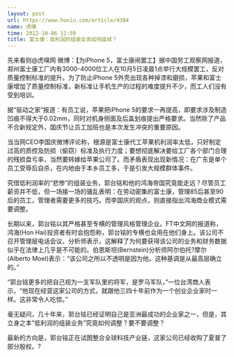 ```yaml
---
layout: post
url: https://www.huxiu.com/article/4384
name: 虎嗅
time: 2012-10-06 11:59
title: 富士康：低利润的组装业务如何延续？
---
```

先来看则@虎嗅网 微博：【为iPhone 5，富士康闹罢工】据中国劳工观察网报道，郑州富士康工厂内有3000-4000位工人在10月5日凌晨1点举行大规模罢工，反对质量控制标准的提升。为了防止iPhone 5外壳出现各种掉漆和磨损，苹果和富士康增加了质量控制标准，新标准让手机生产的过程的难度提升不少，而工人们没有受到培训。

据“驱动之家”报道：有员工说，苹果把iPhone 5的要求一再提高，即要求涉及制造凹痕不得大于0.02mm，同时对机身侧面及后盖划痕提出严格要求。当然除了产品不合新规定外，国庆节让员工加班也是本次发生冲突的重要原因。

当当网CEO李国庆微博评论称，根源是富士康代工苹果机利润率太低，只好制定过高的质控及防损（偷窃）标准及执行力度；要想彻底解决要给工厂各个部门合理的残损盘亏率，当然要转嫁给苹果公司了。而矛盾表现出现新情况：在广东是单个员工受辱后自杀，在内地由于本乡员工多，于是引发大规模群体事件。

究借低利润率的“悲惨”的组装业务，郭台铭和他的鸿海帝国究竟能走远？尽管员工薪资并不低，但一场接一场的骚乱表明：在劳动密集的富士康，管理85后甚至90后的员工，管理者需要更多的技巧。而李国庆的观点，则直接指出鸿海商业模式需要调整。

长期以来，郭台铭以其严格甚至专横的管理风格管理企业。FT中文网的报道称，鸿海(Hon Hai)投资者有时会抱怨称，郭台铭的专横也会用在他们身上。该公司不召开管理层电话会议，分析师表示，这解释了为何要获得该公司的业务和财务数据似乎在法律上几乎是不可能的。伯恩斯坦(Bernstein)分析师阿尔伯托?摩尔(Alberto Moel)表示：“该公司之所以不透明是因为他。这种基调是从最高层确立的。”

“郭台铭更多的把自己视为一支军队里的将军，是罗马军队，”一位台湾商人表示，“他现在经营这家公司的方式，就跟他三四十年前作为一个创业企业家时一样。这非常令人吃惊。”

毫无疑问，几十年来，郭台铭已经证明自己是亚洲最成功的企业家之一，但是，其立身之本”低利润的组装业务”究竟如何调整？要不要调整？

最新的方向是，郭台铭正在试图整合全球科技产业链，这家公司已经收购了夏普了部分股权。?


